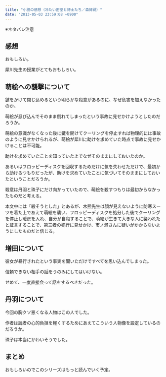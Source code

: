 ```yaml
---
title: "小説の感想（冷たい密室と博士たち／森博嗣）"
date: "2013-05-03 23:59:08 +0900"
---
```


※ネタバレ注意

## 感想

おもしろい。

犀川先生の授業がとてもおもしろい。

## 萌絵への襲撃について

鍵をかけて閉じ込めるという明らかな殺意があるのに、なぜ危害を加えなかったのか。

萌絵が忍び込んでそのまま倒れてしまったという事故に見せかけようとしたのだろうか。

萌絵の意識がなくなった後に鍵を開けてクーリングを停止すれば物理的には事故のように見せかけられるが、萌絵が犀川に助けを求めていた時点で事故に見せかけることは不可能。

助けを求めていたことを知っていた上でなぜそのままにしておいたのか。

あるいはフロッピーディスクを回収するためだけに気を失わせただけで、最初から助けるつもりだったが、助けを求めていたことに気づいてそのままにしておいたということだろうか。

殺意は丹羽と珠子にだけ向かっていたので、萌絵を殺すつもりは最初からなかったものだと考える。

本文中には「殺そうとした」とあるが、木熊先生は顔が見えないように防寒スーツを着た上であえて萌絵を襲い、フロッピーディスクを処分した後でクーリングを停止し暖房を入れ、自分が自殺することで、萌絵が生きて大きな人に襲われたと証言することで、第三者の犯行に見せかけ、市ノ瀬さんに疑いがかからないようにしたものだと信じる。

## 増田について

彼女が暴行されたという事実を聞いただけですべてを思い込んでしまった。

信頼できない相手の話をうのみにしてはいけない。

せめて、一度直接会って話をするべきだった。

## 丹羽について

今回の胸クソ悪くなる人物はこの人でした。

作者は読者の心的負担を軽くするためにあえてこういう人物像を設定しているのだろうか。

珠子は本当にかわいそうでした。

## まとめ

おもしろいのでこのシリーズはもっと読んでいく予定。
